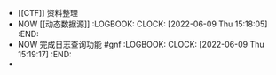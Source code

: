 - [[CTF]] 资料整理
- NOW [[动态数据源]]
  :LOGBOOK:
  CLOCK: [2022-06-09 Thu 15:18:05]
  :END:
- NOW 完成日志查询功能 #gnf
  :LOGBOOK:
  CLOCK: [2022-06-09 Thu 15:19:17]
  :END:
-